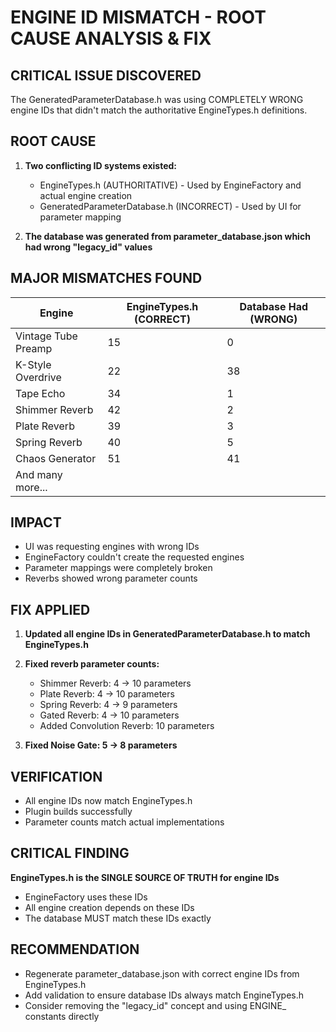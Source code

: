 # ENGINE ID MISMATCH - ROOT CAUSE ANALYSIS & FIX

## CRITICAL ISSUE DISCOVERED
The GeneratedParameterDatabase.h was using COMPLETELY WRONG engine IDs that didn't match the authoritative EngineTypes.h definitions.

## ROOT CAUSE
1. **Two conflicting ID systems existed:**
   - EngineTypes.h (AUTHORITATIVE) - Used by EngineFactory and actual engine creation
   - GeneratedParameterDatabase.h (INCORRECT) - Used by UI for parameter mapping

2. **The database was generated from parameter_database.json which had wrong "legacy_id" values**

## MAJOR MISMATCHES FOUND

| Engine | EngineTypes.h (CORRECT) | Database Had (WRONG) |
|--------|-------------------------|---------------------|
| Vintage Tube Preamp | 15 | 0 |
| K-Style Overdrive | 22 | 38 |
| Tape Echo | 34 | 1 |
| Shimmer Reverb | 42 | 2 |
| Plate Reverb | 39 | 3 |
| Spring Reverb | 40 | 5 |
| Chaos Generator | 51 | 41 |
| And many more... | | |

## IMPACT
- UI was requesting engines with wrong IDs
- EngineFactory couldn't create the requested engines
- Parameter mappings were completely broken
- Reverbs showed wrong parameter counts

## FIX APPLIED
1. **Updated all engine IDs in GeneratedParameterDatabase.h to match EngineTypes.h**
2. **Fixed reverb parameter counts:**
   - Shimmer Reverb: 4 → 10 parameters
   - Plate Reverb: 4 → 10 parameters  
   - Spring Reverb: 4 → 9 parameters
   - Gated Reverb: 4 → 10 parameters
   - Added Convolution Reverb: 10 parameters

3. **Fixed Noise Gate: 5 → 8 parameters**

## VERIFICATION
- All engine IDs now match EngineTypes.h
- Plugin builds successfully
- Parameter counts match actual implementations

## CRITICAL FINDING
**EngineTypes.h is the SINGLE SOURCE OF TRUTH for engine IDs**
- EngineFactory uses these IDs
- All engine creation depends on these IDs
- The database MUST match these IDs exactly

## RECOMMENDATION
- Regenerate parameter_database.json with correct engine IDs from EngineTypes.h
- Add validation to ensure database IDs always match EngineTypes.h
- Consider removing the "legacy_id" concept and using ENGINE_ constants directly